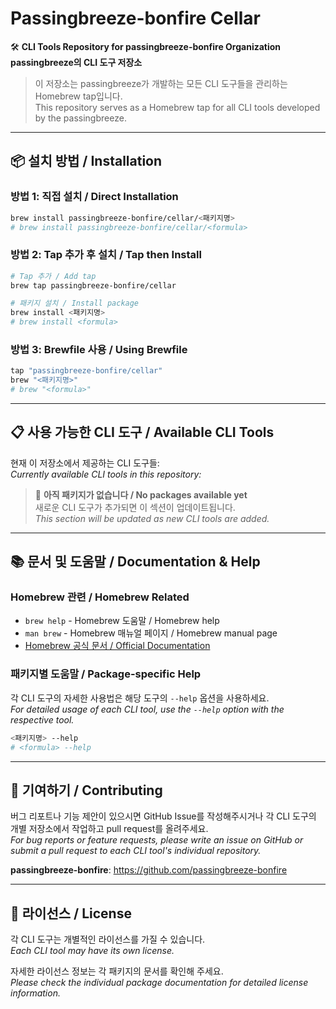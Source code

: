 # Passingbreeze-bonfire Cellar

🛠️ **CLI Tools Repository for passingbreeze-bonfire Organization**  
**passingbreeze의 CLI 도구 저장소**

> 이 저장소는 passingbreeze가 개발하는 모든 CLI 도구들을 관리하는 Homebrew tap입니다.  
> This repository serves as a Homebrew tap for all CLI tools developed by the passingbreeze.

---

## 📦 설치 방법 / Installation

### 방법 1: 직접 설치 / Direct Installation
```bash
brew install passingbreeze-bonfire/cellar/<패키지명>
# brew install passingbreeze-bonfire/cellar/<formula>
```

### 방법 2: Tap 추가 후 설치 / Tap then Install
```bash
# Tap 추가 / Add tap
brew tap passingbreeze-bonfire/cellar

# 패키지 설치 / Install package
brew install <패키지명>
# brew install <formula>
```

### 방법 3: Brewfile 사용 / Using Brewfile
```ruby
tap "passingbreeze-bonfire/cellar"
brew "<패키지명>"
# brew "<formula>"
```

---

## 📋 사용 가능한 CLI 도구 / Available CLI Tools

현재 이 저장소에서 제공하는 CLI 도구들:  
*Currently available CLI tools in this repository:*

> 🚧 **아직 패키지가 없습니다 / No packages available yet**  
> 새로운 CLI 도구가 추가되면 이 섹션이 업데이트됩니다.  
> *This section will be updated as new CLI tools are added.*

---

## 📚 문서 및 도움말 / Documentation & Help

### Homebrew 관련 / Homebrew Related
- `brew help` - Homebrew 도움말 / Homebrew help
- `man brew` - Homebrew 매뉴얼 페이지 / Homebrew manual page
- [Homebrew 공식 문서 / Official Documentation](https://docs.brew.sh)

### 패키지별 도움말 / Package-specific Help
각 CLI 도구의 자세한 사용법은 해당 도구의 `--help` 옵션을 사용하세요.  
*For detailed usage of each CLI tool, use the `--help` option with the respective tool.*

```bash
<패키지명> --help
# <formula> --help
```

---

## 🤝 기여하기 / Contributing

버그 리포트나 기능 제안이 있으시면 GitHub Issue를 작성해주시거나 각 CLI 도구의 개별 저장소에서 작업하고 pull request를 올려주세요.  
*For bug reports or feature requests, please write an issue on GitHub or submit a pull request to each CLI tool's individual repository.*

**passingbreeze-bonfire**: https://github.com/passingbreeze-bonfire

---

## 📄 라이선스 / License

각 CLI 도구는 개별적인 라이선스를 가질 수 있습니다.  
*Each CLI tool may have its own license.*

자세한 라이선스 정보는 각 패키지의 문서를 확인해 주세요.  
*Please check the individual package documentation for detailed license information.*
